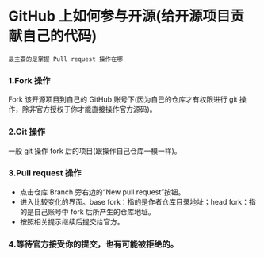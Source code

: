 # GitHub 上如何参与开源(给开源项目贡献自己的代码)

`最主要的是掌握 Pull request 操作在哪`

### 1.Fork 操作
Fork 该开源项目到自己的 GitHub 账号下(因为自己的仓库才有权限进行 git 操作，除非官方授权于你才能直接操作官方源码)。  

### 2.Git 操作
一般 git 操作 fork 后的项目(跟操作自己仓库一模一样)。  

### 3.Pull request 操作
  - 点击仓库 Branch 旁右边的“New pull request”按钮。
  - 进入比较变化的界面。base fork：指的是作者仓库目录地址；head fork：指的是自己账号中 fork 后所产生的仓库地址。
  - 按照相关提示继续后提交给官方。

### 4.等待官方接受你的提交，也有可能被拒绝的。